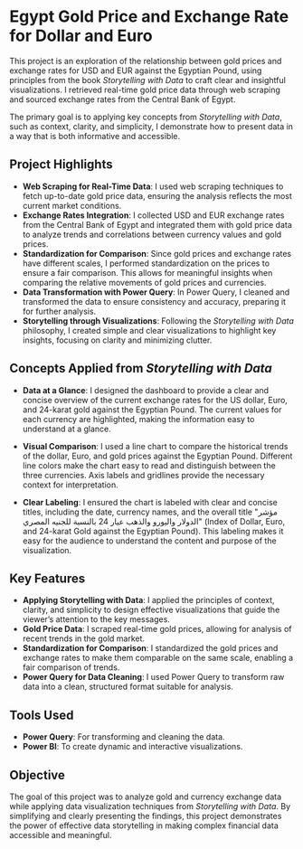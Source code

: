 # Egypt Gold Price and Exchange Rate for Dollar and Euro


This project is an exploration of the relationship between gold prices and exchange rates for USD and EUR against the Egyptian Pound, using principles from the book *Storytelling with Data* to craft clear and insightful visualizations. I retrieved real-time gold price data through web scraping and sourced exchange rates from the Central Bank of Egypt. 

The primary goal is to applying key concepts from *Storytelling with Data*, such as context, clarity, and simplicity, I demonstrate how to present data in a way that is both informative and accessible.

## Project Highlights

- **Web Scraping for Real-Time Data**: I used web scraping techniques to fetch up-to-date gold price data, ensuring the analysis reflects the most current market conditions.
- **Exchange Rates Integration**: I collected USD and EUR exchange rates from the Central Bank of Egypt and integrated them with gold price data to analyze trends and correlations between currency values and gold prices.
- **Standardization for Comparison**: Since gold prices and exchange rates have different scales, I performed standardization on the prices to ensure a fair comparison. This allows for meaningful insights when comparing the relative movements of gold prices and currencies.
- **Data Transformation with Power Query**: In Power Query, I cleaned and transformed the data to ensure consistency and accuracy, preparing it for further analysis.
- **Storytelling through Visualizations**: Following the *Storytelling with Data* philosophy, I created simple and clear visualizations to highlight key insights, focusing on clarity and minimizing clutter.


## Concepts Applied from *Storytelling with Data*

- **Data at a Glance**: I designed the dashboard to provide a clear and concise overview of the current exchange rates for the US dollar, Euro, and 24-karat gold against the Egyptian Pound. The current values for each currency are highlighted, making the information easy to understand at a glance.
  
- **Visual Comparison**: I used a line chart to compare the historical trends of the dollar, Euro, and gold prices against the Egyptian Pound. Different line colors make the chart easy to read and distinguish between the three currencies. Axis labels and gridlines provide the necessary context for interpretation.

- **Clear Labeling**: I ensured the chart is labeled with clear and concise titles, including the date, currency names, and the overall title "مؤشر الدولار واليورو والذهب عيار 24 بالنسبة للجنيه المصري" (Index of Dollar, Euro, and 24-karat Gold against the Egyptian Pound). This labeling makes it easy for the audience to understand the content and purpose of the visualization.

## Key Features

- **Applying Storytelling with Data**: I applied the principles of context, clarity, and simplicity to design effective visualizations that guide the viewer’s attention to the key messages.
- **Gold Price Data**: I scraped real-time gold prices, allowing for analysis of recent trends in the gold market.
- **Standardization for Comparison**: I standardized the gold prices and exchange rates to make them comparable on the same scale, enabling a fair comparison of trends.
- **Power Query for Data Cleaning**: I used Power Query to transform raw data into a clean, structured format suitable for analysis.


## Tools Used

- **Power Query**: For transforming and cleaning the data.
- **Power BI**: To create dynamic and interactive visualizations.


## Objective

The goal of this project was to analyze gold and currency exchange data while applying data visualization techniques from *Storytelling with Data*. By simplifying and clearly presenting the findings, this project demonstrates the power of effective data storytelling in making complex financial data accessible and meaningful.
